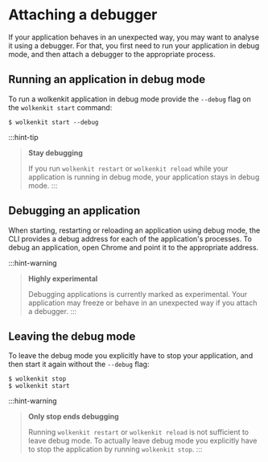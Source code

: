 # Attaching a debugger

If your application behaves in an unexpected way, you may want to analyse it using a debugger. For that, you first need to run your application in debug mode, and then attach a debugger to the appropriate process.

## Running an application in debug mode

To run a wolkenkit application in debug mode provide the `--debug` flag on the `wolkenkit start` command:

```shell
$ wolkenkit start --debug
```

:::hint-tip
> **Stay debugging**
>
> If you run `wolkenkit restart` or `wolkenkit reload` while your application is running in debug mode, your application stays in debug mode.
:::

## Debugging an application

When starting, restarting or reloading an application using debug mode, the CLI provides a debug address for each of the application's processes. To debug an application, open Chrome and point it to the appropriate address.

:::hint-warning
> **Highly experimental**
>
> Debugging applications is currently marked as experimental. Your application may freeze or behave in an unexpected way if you attach a debugger.
:::

## Leaving the debug mode

To leave the debug mode you explicitly have to stop your application, and then start it again without the `--debug` flag:

```shell
$ wolkenkit stop
$ wolkenkit start
```

:::hint-warning
> **Only stop ends debugging**
>
> Running `wolkenkit restart` or `wolkenkit reload` is not sufficient to leave debug mode. To actually leave debug mode you explicitly have to stop the application by running `wolkenkit stop`.
:::
